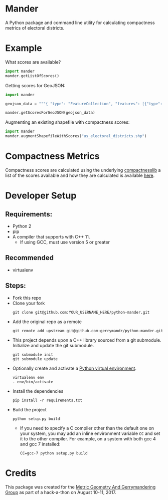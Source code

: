 # Mander

A Python package and command line utility for calculating compactness metrics of
electoral districts.



# Example

What scores are available?

```python
import mander
mander.getListOfScores()
```

Getting scores for GeoJSON:

```python
import mander

geojson_data = """{ "type": "FeatureCollection", "features": [{"type": "Feature","properties": {},"geometry": { "type": "Polygon", "coordinates": [ [ [ -30.585937499999996, 27.68352808378776 ], [ -2.8125, 27.68352808378776 ], [ -2.8125, 46.800059446787316 ], [ -30.585937499999996, 46.800059446787316 ], [ -30.585937499999996, 27.68352808378776 ] ] ] } } ] }"""

mander.getScoresForGeoJSON(geojson_data)
```

Augmenting an existing shapefile with compactness scores:

```python
import mander
mander.augmentShapefileWithScores("us_electoral_districts.shp")
```


# Compactness Metrics

Compactness scores are calculated using the underlying
[compactnesslib](https://github.com/r-barnes/compactnesslib)
a list of the scores available and how they are calculated is available
[here](https://github.com/r-barnes/compactnesslib/blob/master/Scores.md).


# Developer Setup

## Requirements:

* Python 2
* pip
* A compiler that supports with C++ 11.
  * If using GCC, must use version 5 or greater

## Recommended
*  virtualenv

## Steps:

* Fork this repo
* Clone your fork
    ```
    git clone git@github.com:YOUR_USERNAME_HERE/python-mander.git
    ```
* Add the original repo as a remote
    ```
    git remote add upstream git@github.com:gerrymandr/python-mander.git
    ```
* This project depends upon a C++ library sourced from a git submodule. Initialize and update the git submodule.
    ```
    git submodule init
    git submodule update
    ```
* Optionally create and activate a [Python virtual environment](https://virtualenv.pypa.io/en/stable/).
    ```
    virtualenv env
    . env/bin/activate
    ```
* Install the dependencies
    ```
    pip install -r requirements.txt
    ```
* Build the project
    ```
    python setup.py build
    ```
  * If you need to specify a C compiler other than the default one on your system, you may add an inline environment variable `CC` and set it to the other compiler. For example, on a system with both gcc 4 and gcc 7 installed:
    ```
    CC=gcc-7 python setup.py build
    ```


# Credits

This package was created for the
[Metric Geometry And Gerrymandering Group](https://sites.tufts.edu/gerrymandr/)
as part of a hack-a-thon on August 10-11, 2017.
